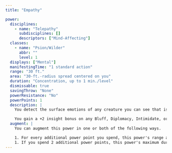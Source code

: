 ```yaml
---
title: "Empathy"

power:
  disciplines:
    - name: "Telepathy"
      subdisciplines: []
      descriptors: ["Mind-Affecting"]
  classes:
    - name: "Psion/Wilder"
      abbr: ""
      level: 1
  displays: ["Mental"]
  manifestingTime: "1 standard action"
  range: "30 ft."
  area: "30-ft.-radius spread centered on you"
  duration: "Concentration, up to 1 min./level"
  dismissable: true
  savingThrow: "None"
  powerResistance: "No"
  powerPoints: 1
  description: |
    You detect the surface emotions of any creature you can see that is in the power's area. You can sense basic needs, drives, and emotions. Thirst, hunger, fear, fatigue, pain, rage, hatred, uncertainty, curiosity, friendliness, and many other kinds of sensations and moods can all be perceived.

    You gain a +2 insight bonus on any Bluff, Diplomacy, Intimidate, or Sense Motive checks that you make in the round when you cease concentrating on this power.
  augment: |
    You can augment this power in one or both of the following ways.

    1. For every additional power point you spend, this power's range and the radius of its area increases by 5 feet.
    1. If you spend 2 additional power points, this power's maximum duration increases to 1 hour/level.
---
```

